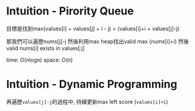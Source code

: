 # Intuition - Pirority Queue

目標是找到max(values[i] + values[j] + i - j) = (values[i]+i + values[j]-j)

那我們可以遍歷nums[j]-j 然後利用max heap找出valid max (nums[i]+i)
然後valid nums[i] exists in values[:j]

time: O(nlogn)
space: O(n)

# Intuition - Dynamic Programming

再遍歷`values[j]-j`的過程中, 持續更新max left score (`values[i]+i`)